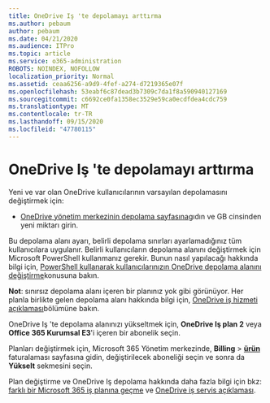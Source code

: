 ```yaml
---
title: OneDrive Iş 'te depolamayı arttırma
ms.author: pebaum
author: pebaum
ms.date: 04/21/2020
ms.audience: ITPro
ms.topic: article
ms.service: o365-administration
ROBOTS: NOINDEX, NOFOLLOW
localization_priority: Normal
ms.assetid: ceaa6256-a9d9-4fef-a274-d7219365e07f
ms.openlocfilehash: 53eabf6c87dead3b7309c7da1f8a590940127169
ms.sourcegitcommit: c6692ce0fa1358ec3529e59ca0ecdfdea4cdc759
ms.translationtype: MT
ms.contentlocale: tr-TR
ms.lasthandoff: 09/15/2020
ms.locfileid: "47780115"
---
```

# <a name="how-to-increase-storage-in-onedrive-for-business"></a>OneDrive Iş 'te depolamayı arttırma

Yeni ve var olan OneDrive kullanıcılarının varsayılan depolamasını değiştirmek için:
  
- [OneDrive yönetim merkezinin depolama sayfasına](https://admin.onedrive.com/?v=StorageSettings)gıdın ve GB cinsinden yeni miktarı girin.

Bu depolama alanı ayarı, belirli depolama sınırları ayarlamadığınız tüm kullanıcılara uygulanır. Belirli kullanıcıların depolama alanını değiştirmek için Microsoft PowerShell kullanmanız gerekir. Bunun nasıl yapılacağı hakkında bilgi için, [PowerShell kullanarak kullanıcılarınızın OneDrive depolama alanını değiştirme](https://go.microsoft.com/fwlink/?linkid=866402)konusuna bakın.

**Not**: sınırsız depolama alanı içeren bir planınız yok gibi görünüyor. Her planla birlikte gelen depolama alanı hakkında bilgi için, [OneDrive iş hizmeti açıklaması](https://go.microsoft.com/fwlink/p/?LinkID=826071)bölümüne bakın.
  
OneDrive Iş 'te depolama alanınızı yükseltmek için, **OneDrive Iş plan 2** veya **Office 365 Kurumsal E3**'i içeren bir abonelik seçin. 
  
Planları değiştirmek için, Microsoft 365 Yönetim merkezinde, **Billing** \> **[ürün](https://go.microsoft.com/fwlink/p/?linkid=842054)** faturalaması sayfasına gidin, değiştirilecek aboneliği seçin ve sonra da **Yükselt** sekmesini seçin.
  
Plan değiştirme ve OneDrive Iş depolama hakkında daha fazla bilgi için bkz: [farklı bir Microsoft 365 iş planına geçme](https://go.microsoft.com/fwlink/?LinkId=2031117) ve [OneDrive iş servis açıklaması](https://go.microsoft.com/fwlink/p/?LinkId-2031122).